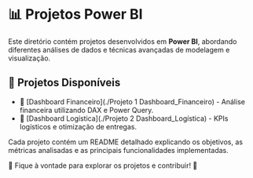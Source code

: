 # 📊 Projetos Power BI

Este diretório contém projetos desenvolvidos em **Power BI**, abordando diferentes análises de dados e técnicas avançadas de modelagem e visualização.

## 📂 Projetos Disponíveis

- 🔹 [Dashboard Financeiro](./Projeto 1 Dashboard_Financeiro) - Análise financeira utilizando DAX e Power Query.
- 🔹 [Dashboard Logística](./Projeto 2 Dashboard_Logística) - KPIs logísticos e otimização de entregas.

Cada projeto contém um README detalhado explicando os objetivos, as métricas analisadas e as principais funcionalidades implementadas.

📢 Fique à vontade para explorar os projetos e contribuir! 🚀


